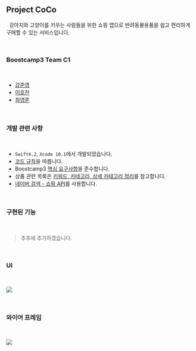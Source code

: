 ## Project CoCo

&nbsp;
강아지와 고양이를 키우는 사람들을 위한 쇼핑 앱으로 반려동물용품을 쉽고 편리하게 구매할 수 있는 서비스입니다.

&nbsp;
### Boostcamp3 Team C1
&nbsp;
* [강준영](https://github.com/lavaKangJun)
* [이호찬](https://github.com/LHOCHAN)
* [최영준](https://github.com/0jun0815)

&nbsp;
### 개발 관련 사항
&nbsp;
* `Swift4.2`, `Xcode 10.1`에서 개발되었습니다.
* [코드 규칙](https://github.com/boostcamp3-iOS/team-c1/wiki/코드-규칙)을 따릅니다.
* Boostcamp3 [핵심 요구사항](https://github.com/boostcamp3-iOS/team-c1/wiki/핵심-기술요구사항)을 준수합니다.
* 상품 관련 목록은 [키워드, 카테고리, 상세 카테고리 정리](https://github.com/boostcamp3-iOS/team-c1/wiki/키워드,-카테고리,-상세-카테고리-정리)를 참고합니다.
* [네이버 검색 - 쇼핑 API](https://developers.naver.com/docs/search/shopping)를 사용합니다.

&nbsp;
### 구현된 기능
&nbsp;
> 추후에 추가하겠습니다.

&nbsp;
### UI
&nbsp;

![](https://github.com/boostcamp3-iOS/team-c1/blob/develop/Images/coco-ui.png)

&nbsp;
### 와이어 프레임
&nbsp;

![](https://github.com/boostcamp3-iOS/team-c1/blob/develop/Images/coco-wireframe.png)
